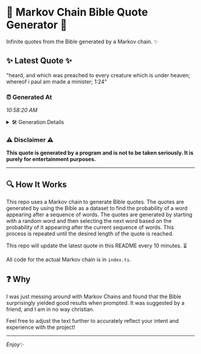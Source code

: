 # 📖 Markov Chain Bible Quote Generator 📖

Infinite quotes from the Bible generated by a Markov chain. ✨

## ✨ Latest Quote ✨
"heard, and which was preached to every creature which is under heaven; whereof i paul am made a minister; 1:24"

### ⏰ Generated At
*10:58:20 AM*

<details>
    <summary>🛠️ Generation Details</summary>
    <p>
        <strong>🌱 Seed:</strong> heard,<br>
        <strong>🔄 Iterations:</strong> 19<br>
        <strong>📜 Context History:</strong><br>[ heard, ]: and<br>[ heard,, and ]: which<br>[ heard,, and, which ]: was<br>[ heard,, and, which, was ]: preached<br>[ heard,, and, which, was, preached ]: to<br>[ heard,, and, which, was, preached, to ]: every<br>[ and, which, was, preached, to, every ]: creature<br>[ which, was, preached, to, every, creature ]: which<br>[ was, preached, to, every, creature, which ]: is<br>[ preached, to, every, creature, which, is ]: under<br>[ to, every, creature, which, is, under ]: heaven;<br>[ every, creature, which, is, under, heaven; ]: whereof<br>[ creature, which, is, under, heaven;, whereof ]: i<br>[ which, is, under, heaven;, whereof, i ]: paul<br>[ is, under, heaven;, whereof, i, paul ]: am<br>[ under, heaven;, whereof, i, paul, am ]: made<br>[ heaven;, whereof, i, paul, am, made ]: a<br>[ whereof, i, paul, am, made, a ]: minister;<br>[ i, paul, am, made, a, minister; ]: 1:24<br>
    </p>
</details>

### ⚠️ Disclaimer ⚠️
**This quote is generated by a program and is not to be taken seriously. It is purely for entertainment purposes.**

---

## 🔍 How It Works

This repo uses a Markov chain to generate Bible quotes. The quotes are generated by using the Bible as a dataset to find the probability of a word appearing after a sequence of words. The quotes are generated by starting with a random word and then selecting the next word based on the probability of it appearing after the current sequence of words. This process is repeated until the desired length of the quote is reached.

This repo will update the latest quote in this README every 10 minutes. ⏳

All code for the actual Markov chain is in `index.ts`.

## ❓ Why

I was just messing around with Markov Chains and found that the Bible surprisingly yielded good results when prompted. 
It was suggested by a friend, and I am in no way christian.

Feel free to adjust the text further to accurately reflect your intent and experience with the project!

---

*Enjoy*✨
